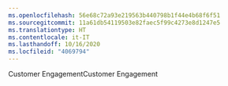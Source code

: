 ```yaml
---
ms.openlocfilehash: 56e68c72a93e219563b440798b1f44e4b68f6f51
ms.sourcegitcommit: 11a61db54119503e82faec5f99c4273e8d1247e5
ms.translationtype: HT
ms.contentlocale: it-IT
ms.lasthandoff: 10/16/2020
ms.locfileid: "4069794"
---
```

<span data-ttu-id="b2420-101">Customer Engagement</span><span class="sxs-lookup"><span data-stu-id="b2420-101">Customer Engagement</span></span>

